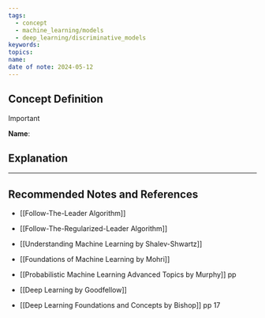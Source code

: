 ```yaml
---
tags:
  - concept
  - machine_learning/models
  - deep_learning/discriminative_models
keywords: 
topics: 
name: 
date of note: 2024-05-12
---
```


## Concept Definition

>[!important]
>**Name**: 



## Explanation





-----------
##  Recommended Notes and References


- [[Follow-The-Leader Algorithm]]
- [[Follow-The-Regularized-Leader Algorithm]]



- [[Understanding Machine Learning by Shalev-Shwartz]]
- [[Foundations of Machine Learning by Mohri]]

- [[Probabilistic Machine Learning Advanced Topics by Murphy]] pp 
- [[Deep Learning by Goodfellow]] 
- [[Deep Learning Foundations and Concepts by Bishop]] pp 17